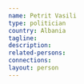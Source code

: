 ```yaml
---
name: Petrit Vasili
type: politician
country: Albania
tagline:
description:
related-persons:
connections:
layout: person
---
```

